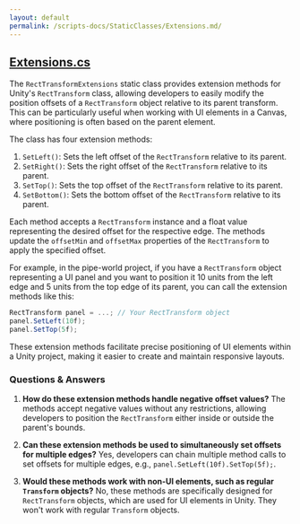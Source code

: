 ```yaml
---
layout: default
permalink: /scripts-docs/StaticClasses/Extensions.md/
---
```


## [Extensions.cs](https://github.com/corovcam/pipe-world/blob/main/Assets/Scripts/StaticClasses/Extensions.cs)

The `RectTransformExtensions` static class provides extension methods for Unity's `RectTransform` class, allowing developers to easily modify the position offsets of a `RectTransform` object relative to its parent transform. This can be particularly useful when working with UI elements in a Canvas, where positioning is often based on the parent element.

The class has four extension methods:

1. `SetLeft()`: Sets the left offset of the `RectTransform` relative to its parent.
2. `SetRight()`: Sets the right offset of the `RectTransform` relative to its parent.
3. `SetTop()`: Sets the top offset of the `RectTransform` relative to its parent.
4. `SetBottom()`: Sets the bottom offset of the `RectTransform` relative to its parent.

Each method accepts a `RectTransform` instance and a float value representing the desired offset for the respective edge. The methods update the `offsetMin` and `offsetMax` properties of the `RectTransform` to apply the specified offset.

For example, in the pipe-world project, if you have a `RectTransform` object representing a UI panel and you want to position it 10 units from the left edge and 5 units from the top edge of its parent, you can call the extension methods like this:

```csharp
RectTransform panel = ...; // Your RectTransform object
panel.SetLeft(10f);
panel.SetTop(5f);
```

These extension methods facilitate precise positioning of UI elements within a Unity project, making it easier to create and maintain responsive layouts.

### Questions & Answers

1. **How do these extension methods handle negative offset values?**
   The methods accept negative values without any restrictions, allowing developers to position the `RectTransform` either inside or outside the parent's bounds.

2. **Can these extension methods be used to simultaneously set offsets for multiple edges?**
   Yes, developers can chain multiple method calls to set offsets for multiple edges, e.g., `panel.SetLeft(10f).SetTop(5f);`.

3. **Would these methods work with non-UI elements, such as regular `Transform` objects?**
   No, these methods are specifically designed for `RectTransform` objects, which are used for UI elements in Unity. They won't work with regular `Transform` objects.
